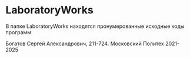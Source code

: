 # LaboratoryWorks

В папке LaboratoryWorks находятся пронумерованные исходные коды программ

Богатов Сергей Александрович, 211-724. Московский Политех 2021-2025

